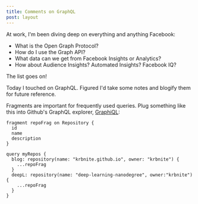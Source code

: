 ```yaml
---
title: Comments on GraphQL
post: layout
---
```


At work, I'm been diving deep on everything and anything Facebook:
* What is the Open Graph Protocol?
* How do I use the Graph API?
* What data can we get from Facebook Insights or Analytics? 
* How about Audience Insights? Automated Insights? Facebook IQ?

The list goes on!

Today I touched on GraphQL.  Figured I'd take some notes and blogify them for future reference.


Fragments are important for frequently used queries.  Plug something like this into Github's 
GraphQL explorer, [GraphiQL](https://developer.github.com/v4/explorer/):
```
fragment repoFrag on Repository {
  id
  name
  description
}

query myRepos { 
  blog: repository(name: "krbnite.github.io", owner: "krbnite") {
    ...repoFrag
  }  
  deepL: repository(name: "deep-learning-nanodegree", owner:"krbnite") {
    ...repoFrag
  }
}
```

